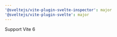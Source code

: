 ```yaml
---
'@sveltejs/vite-plugin-svelte-inspector': major
'@sveltejs/vite-plugin-svelte': major
---
```


Support Vite 6
